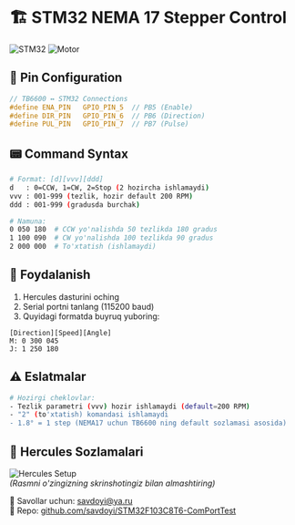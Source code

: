 # 🏗️ STM32 NEMA 17 Stepper Control
![STM32](https://img.shields.io/badge/STM32F103C8T6-Blue_Pill-007ACC)
![Motor](https://img.shields.io/badge/NEMA17-TB6600-4CAF50)

## 🔌 Pin Configuration
```c
// TB6600 ↔ STM32 Connections
#define ENA_PIN   GPIO_PIN_5  // PB5 (Enable)
#define DIR_PIN   GPIO_PIN_6  // PB6 (Direction)
#define PUL_PIN   GPIO_PIN_7  // PB7 (Pulse)
```

## 📟 Command Syntax
```bash
# Format: [d][vvv][ddd]
d   : 0=CCW, 1=CW, 2=Stop (2 hozircha ishlamaydi)
vvv : 001-999 (tezlik, hozir default 200 RPM)
ddd : 001-999 (gradusda burchak)

# Namuna:
0 050 180  # CCW yo'nalishda 50 tezlikda 180 gradus
1 100 090  # CW yo'nalishda 100 tezlikda 90 gradus
2 000 000  # To'xtatish (ishlamaydi)
```

## 🚀 Foydalanish
1. Hercules dasturini oching
2. Serial portni tanlang (115200 baud)
3. Quyidagi formatda buyruq yuboring:
```plaintext
[Direction][Speed][Angle]
M: 0 300 045
J: 1 250 180
```

## ⚠️ Eslatmalar
```bash
# Hozirgi cheklovlar:
- Tezlik parametri (vvv) hozir ishlamaydi (default=200 RPM)
- "2" (to'xtatish) komandasi ishlamaydi
- 1.8° = 1 step (NEMA17 uchun TB6600 ning default sozlamasi asosida)
```

## 📡 Hercules Sozlamalari
![Hercules Setup](https://via.placeholder.com/600x300?text=Hercules+Serial+Config)  
*(Rasmni o'zingizning skrinshotingiz bilan almashtiring)*

📧 Savollar uchun: [savdoyi@ya.ru](mailto:savdoyi@ya.ru)  
🔗 Repo: [github.com/savdoyi/STM32F103C8T6-ComPortTest](https://github.com/savdoyi/STM32F103C8T6-ComPortTest)
